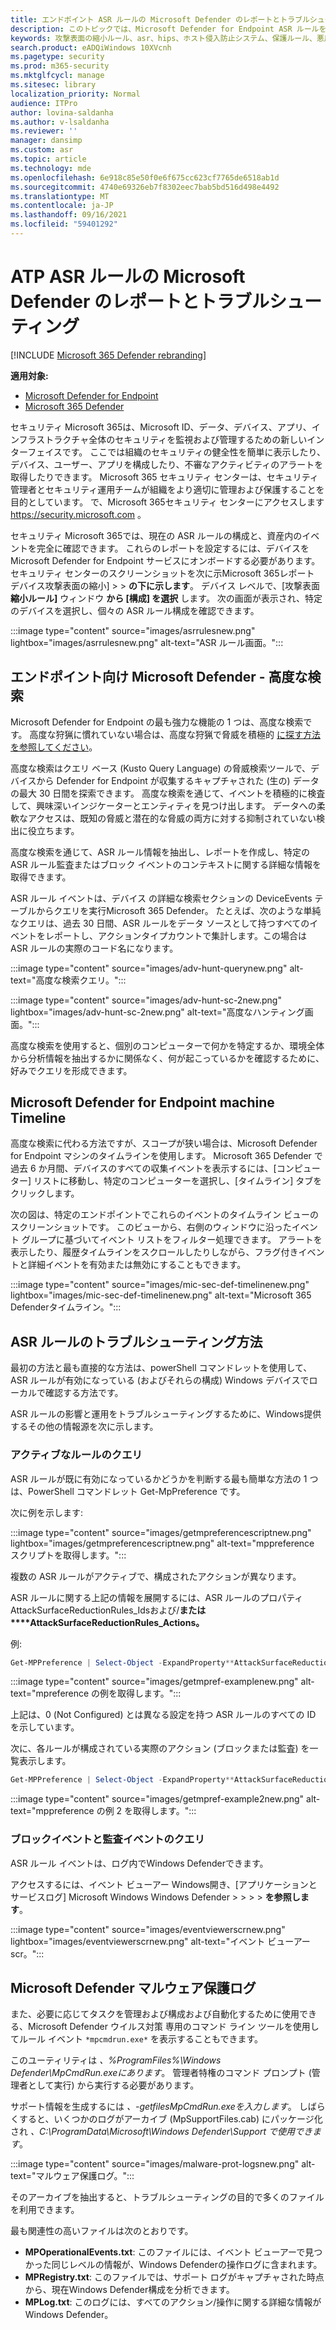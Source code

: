 ```yaml
---
title: エンドポイント ASR ルールの Microsoft Defender のレポートとトラブルシューティング
description: このトピックでは、Microsoft Defender for Endpoint ASR ルールを報告およびトラブルシューティングする方法について説明します。
keywords: 攻撃表面の縮小ルール、asr、hips、ホスト侵入防止システム、保護ルール、悪用防止、脆弱性対策、悪用、感染防止、エンドポイント用 microsoft Defender
search.product: eADQiWindows 10XVcnh
ms.pagetype: security
ms.prod: m365-security
ms.mktglfcycl: manage
ms.sitesec: library
localization_priority: Normal
audience: ITPro
author: lovina-saldanha
ms.author: v-lsaldanha
ms.reviewer: ''
manager: dansimp
ms.custom: asr
ms.topic: article
ms.technology: mde
ms.openlocfilehash: 6e918c85e50f0e6f675cc623cf7765de6518ab1d
ms.sourcegitcommit: 4740e69326eb7f8302eec7bab5bd516d498e4492
ms.translationtype: MT
ms.contentlocale: ja-JP
ms.lasthandoff: 09/16/2021
ms.locfileid: "59401292"
---
```

# <a name="report-and-troubleshoot-microsoft-defender-for-atp-asr-rules"></a>ATP ASR ルールの Microsoft Defender のレポートとトラブルシューティング

[!INCLUDE [Microsoft 365 Defender rebranding](../../includes/microsoft-defender.md)]

**適用対象:**

- [Microsoft Defender for Endpoint](https://go.microsoft.com/fwlink/?linkid=2154037)
- [Microsoft 365 Defender](https://go.microsoft.com/fwlink/?linkid=2118804)

セキュリティ Microsoft 365は、Microsoft ID、データ、デバイス、アプリ、インフラストラクチャ全体のセキュリティを監視および管理するための新しいインターフェイスです。 ここでは組織のセキュリティの健全性を簡単に表示したり、デバイス、ユーザー、アプリを構成したり、不審なアクティビティのアラートを取得したりできます。 Microsoft 365 セキュリティ センターは、セキュリティ管理者とセキュリティ運用チームが組織をより適切に管理および保護することを目的としています。 で、Microsoft 365セキュリティ センターにアクセスします <https://security.microsoft.com> 。

セキュリティ Microsoft 365では、現在の ASR ルールの構成と、資産内のイベントを完全に確認できます。 これらのレポートを設定するには、デバイスを Microsoft Defender for Endpoint サービスにオンボードする必要があります。
セキュリティ センターのスクリーンショットを次に示Microsoft 365レポート デバイス攻撃表面の縮小] \>  \> **の下に示します**。 デバイス レベルで、[攻撃表面 **縮小ルール]** ウィンドウ **から [構成] を選択** します。 次の画面が表示され、特定のデバイスを選択し、個々の ASR ルール構成を確認できます。

:::image type="content" source="images/asrrulesnew.png" lightbox="images/asrrulesnew.png" alt-text="ASR ルール画面。":::

## <a name="microsoft-defender-for-endpoint---advanced-hunting"></a>エンドポイント向け Microsoft Defender - 高度な検索

Microsoft Defender for Endpoint の最も強力な機能の 1 つは、高度な検索です。 高度な狩猟に慣れていない場合は、高度な狩猟で脅威を積極的 [に探す方法を参照してください](advanced-hunting-overview.md)。

高度な検索はクエリ ベース (Kusto Query Language) の脅威検索ツールで、デバイスから Defender for Endpoint が収集するキャプチャされた (生の) データの最大 30 日間を探索できます。 高度な検索を通じて、イベントを積極的に検査して、興味深いインジケーターとエンティティを見つけ出します。 データへの柔軟なアクセスは、既知の脅威と潜在的な脅威の両方に対する抑制されていない検出に役立ちます。

高度な検索を通じて、ASR ルール情報を抽出し、レポートを作成し、特定の ASR ルール監査またはブロック イベントのコンテキストに関する詳細な情報を取得できます。

ASR ルール イベントは、デバイス の詳細な検索セクションの DeviceEvents テーブルからクエリを実行Microsoft 365 Defender。 たとえば、次のような単純なクエリは、過去 30 日間、ASR ルールをデータ ソースとして持つすべてのイベントをレポートし、アクションタイプカウントで集計します。この場合は ASR ルールの実際のコード名になります。

:::image type="content" source="images/adv-hunt-querynew.png" alt-text="高度な検索クエリ。":::

:::image type="content" source="images/adv-hunt-sc-2new.png" lightbox="images/adv-hunt-sc-2new.png" alt-text="高度なハンティング画面。":::

高度な検索を使用すると、個別のコンピューターで何かを特定するか、環境全体から分析情報を抽出するかに関係なく、何が起こっているかを確認するために、好みでクエリを形成できます。

## <a name="microsoft-defender-for-endpoint-machine-timeline"></a>Microsoft Defender for Endpoint machine Timeline

高度な検索に代わる方法ですが、スコープが狭い場合は、Microsoft Defender for Endpoint マシンのタイムラインを使用します。 Microsoft 365 Defender で過去 6 か月間、デバイスのすべての収集イベントを表示するには、[コンピューター] リストに移動し、特定のコンピューターを選択し、[タイムライン] タブをクリックします。

次の図は、特定のエンドポイントでこれらのイベントのタイムライン ビューのスクリーンショットです。 このビューから、右側のウィンドウに沿ったイベント グループに基づいてイベント リストをフィルター処理できます。 アラートを表示したり、履歴タイムラインをスクロールしたりしながら、フラグ付きイベントと詳細イベントを有効または無効にすることもできます。

:::image type="content" source="images/mic-sec-def-timelinenew.png" lightbox="images/mic-sec-def-timelinenew.png" alt-text="Microsoft 365 Defenderタイムライン。":::

## <a name="how-to-troubleshoot-asr-rules"></a>ASR ルールのトラブルシューティング方法

最初の方法と最も直接的な方法は、powerShell コマンドレットを使用して、ASR ルールが有効になっている (およびそれらの構成) Windows デバイスでローカルで確認する方法です。

ASR ルールの影響と運用をトラブルシューティングするために、Windows提供するその他の情報源を次に示します。

### <a name="querying-which-rules-are-active"></a>アクティブなルールのクエリ

ASR ルールが既に有効になっているかどうかを判断する最も簡単な方法の 1 つは、PowerShell コマンドレット Get-MpPreference です。

次に例を示します:

:::image type="content" source="images/getmpreferencescriptnew.png" lightbox="images/getmpreferencescriptnew.png" alt-text="mppreference スクリプトを取得します。":::

複数の ASR ルールがアクティブで、構成されたアクションが異なります。

ASR ルールに関する上記の情報を展開するには、ASR ルールのプロパティAttackSurfaceReductionRules_Idsおよび/**または****AttackSurfaceReductionRules_Actions。**

例:

```powershell
Get-MPPreference | Select-Object -ExpandProperty**AttackSurfaceReductionRules_Ids
```

:::image type="content" source="images/getmpref-examplenew.png" alt-text="mpreference の例を取得します。":::

上記は、0 (Not Configured) とは異なる設定を持つ ASR ルールのすべての ID を示しています。

次に、各ルールが構成されている実際のアクション (ブロックまたは監査) を一覧表示します。

```powershell
Get-MPPreference | Select-Object -ExpandProperty**AttackSurfaceReductionRules_Actions
```

:::image type="content" source="images/getmpref-example2new.png" alt-text="mppreference の例 2 を取得します。":::

### <a name="querying-blocking-and-auditing-events"></a>ブロックイベントと監査イベントのクエリ

ASR ルール イベントは、ログ内でWindows Defenderできます。

アクセスするには、イベント ビューアー Windows開き、[アプリケーションとサービスログ] Microsoft Windows Windows Defender \>  \>  \>  \> **を参照します**。

:::image type="content" source="images/eventviewerscrnew.png" lightbox="images/eventviewerscrnew.png" alt-text="イベント ビューアー scr。":::

## <a name="microsoft-defender-malware-protection-logs"></a>Microsoft Defender マルウェア保護ログ

また、必要に応じてタスクを管理および構成および自動化するために使用できる、Microsoft Defender ウイルス対策 専用のコマンド ライン ツールを使用してルール イベント `*mpcmdrun.exe*` を表示することもできます。

このユーティリティは *、%ProgramFiles%\Windows Defender\MpCmdRun.exeにあります*。 管理者特権のコマンド プロンプト (管理者として実行) から実行する必要があります。

サポート情報を生成するには *、-getfilesMpCmdRun.exeを入力します*。 しばらくすると、いくつかのログがアーカイブ (MpSupportFiles.cab) にパッケージ化され *、C:\ProgramData\Microsoft\Windows Defender\Support で使用できます*。

:::image type="content" source="images/malware-prot-logsnew.png" alt-text="マルウェア保護ログ。":::

そのアーカイブを抽出すると、トラブルシューティングの目的で多くのファイルを利用できます。

最も関連性の高いファイルは次のとおりです。

- **MPOperationalEvents.txt**: このファイルには、イベント ビューアーで見つかった同じレベルの情報が、Windows Defenderの操作ログに含まれます。
- **MPRegistry.txt**: このファイルでは、サポート ログがキャプチャされた時点から、現在Windows Defender構成を分析できます。
- **MPLog.txt**: このログには、すべてのアクション/操作に関する詳細な情報がWindows Defender。
